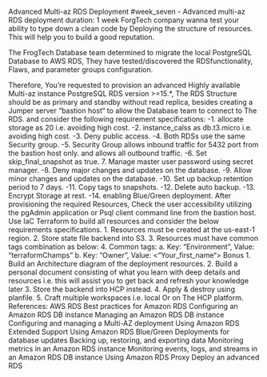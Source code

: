 Advanced Multi-az RDS Deployment
#week_seven - Advanced multi-az RDS deployment
duration: 1 week
ForgTech company wanna test your ability to type down a clean code by Deploying the structure of resources. This will help you to build a
good reputation.

The FrogTech Database team determined to migrate the local PostgreSQL Database 
to AWS RDS, They have tested/discovered the RDSfunctionality, Flaws, and 
parameter groups configuration.

Therefore, You’re requested to provision an advanced Highly available Multi-az 
instance PostgreSQL RDS version >=15.*, The RDS Structure should be as primary 
and standby without read replica, besides creating a Jumper server “bastion host“ 
to allow the Database team to connect to The RDS. and consider the following 
requirement specifications:
    -1. allocate storage as 20 i.e. avoiding high cost.
    -2. instance_calss as db.t3.micro i.e. avoiding high cost.
    -3. Deny public access.
    -4. Both RDSs use the same Security group.
    -5. Security Group allows inbound traffic for 5432 port from the bastion host only. 
    and allows all outbound traffic.
    -6. Set skip_final_snapshot as true.
    7. Manage master user password using secret manager.
    -8. Deny major changes and updates on the database.
    -9. Allow minor changes and updates on the database.
    -10. Set up backup retention period to 7 days.
    -11. Copy tags to snapshots.
    -12. Delete auto backup.
    -13. Encrypt Storage at rest.
    -14. enabling Blue/Green deployment.
After provisioning the required Resources, Check the user accessibility utilizing 
the pgAdmin application or Psql client command line from the bastion host.
Use IaC Terraform to build all resources and consider the below requirements specifications.
    1. Resources must be created at the us-east-1 region.
    2. Store state file backend into S3.
    3. Resources must have common tags combination as below:
    4. Common tags:
        a. Key: “Environment”, Value: “terraformChamps”
        b. Key: “Owner”, Value: <“Your_first_name“>
Bonus
    1. Build an Architecture diagram of the deployment resources.
    2. Build a personal document consisting of what you learn with deep details and resources i.e. this will assist you to get back and refresh
    your knowledge later
    3. Store the backend into HCP instead.
    4. Apply & destroy using planfile.
    5. Craft multiple workspaces i.e. local Or on The HCP platform.
References:
AWS RDS
Best practices for Amazon RDS
Configuring an Amazon RDS DB instance
Managing an Amazon RDS DB instance
Configuring and managing a Multi-AZ deployment
Using Amazon RDS Extended Support
Using Amazon RDS Blue/Green Deployments for database updates
Backing up, restoring, and exporting data
Monitoring metrics in an Amazon RDS instance
Monitoring events, logs, and streams in an Amazon RDS DB instance
Using Amazon RDS Proxy
Deploy an advanced RDS